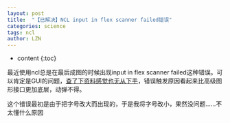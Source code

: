 ```yaml
---
layout: post
title:  "【已解决】NCL input in flex scanner failed错误" 
categories: science 
tags: ncl 
author: LZN
---
```


* content
{:toc}

最近使用ncl总是在最后成图的时候出现input in flex scanner failed这种错误。可以肯定是GUI的问题，<a href="http://www-01.ibm.com/support/docview.wss?uid=swg21254823">查了下资料感觉也无从下手</a>，错误触发原因看起来比高级图形接口更加底层，动弹不得。

这个错误最初是由于把字号改大而出现的，于是我将字号改小，果然没问题……不太懂什么原因
